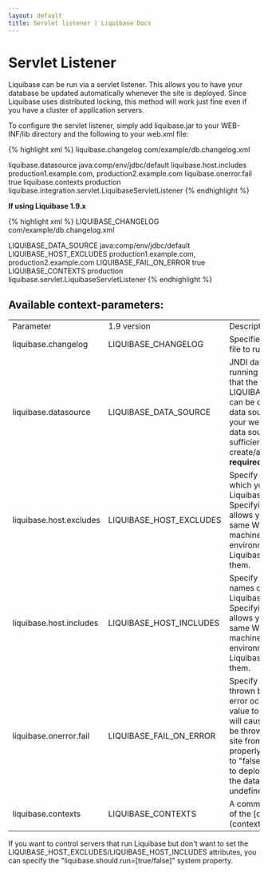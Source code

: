 ```yaml
---
layout: default
title: Servlet listener | Liquibase Docs
---
```


# Servlet Listener #

Liquibase can be run via a servlet listener. This allows you to have your database be updated automatically whenever the site is deployed. Since Liquibase uses distributed locking, this method will work just fine even if you have a cluster of application servers.

To configure the servlet listener, simply add liquibase.jar to your WEB-INF/lib directory and the following to your web.xml file:

{% highlight xml %}
<context-param>
    <param-name>liquibase.changelog</param-name>
    <param-value>com/example/db.changelog.xml</param-value>
</context-param>

<context-param>
    <param-name>liquibase.datasource</param-name>
    <param-value>java:comp/env/jdbc/default</param-value>
</context-param>

<context-param>
    <param-name>liquibase.host.includes</param-name>
    <param-value>production1.example.com, production2.example.com</param-value>
</context-param>

<context-param>
    <param-name>liquibase.onerror.fail</param-name>
    <param-value>true</param-value>
</context-param>

<context-param>
    <param-name>liquibase.contexts</param-name>
    <param-value>production</param-value>
</context-param>

<listener>
    <listener-class>liquibase.integration.servlet.LiquibaseServletListener</listener-class>
</listener>
{% endhighlight %}


**If using Liquibase 1.9.x**

{% highlight xml %}
<context-param>
    <param-name>LIQUIBASE_CHANGELOG</param-name>
    <param-value>com/example/db.changelog.xml</param-value>
</context-param>

<context-param>
    <param-name>LIQUIBASE_DATA_SOURCE</param-name>
    <param-value>java:comp/env/jdbc/default</param-value>
</context-param>

<context-param>
    <param-name>LIQUIBASE_HOST_EXCLUDES</param-name>
    <param-value>production1.example.com, production2.example.com</param-value>
</context-param>

<context-param>
    <param-name>LIQUIBASE_FAIL_ON_ERROR</param-name>
    <param-value>true</param-value>
</context-param>

<context-param>
    <param-name>LIQUIBASE_CONTEXTS</param-name>
    <param-value>production</param-value>
</context-param>

<listener>
    <listener-class>liquibase.servlet.LiquibaseServletListener</listener-class>
</listener>
{% endhighlight %}


## Available context-parameters: ##

<table>
<tr><td>Parameter</td><td>1.9 version</td><td>Description</td></tr>
<tr><td>liquibase.changelog</td><td>LIQUIBASE_CHANGELOG</td><td>Specifies the changelog file to run <b>required</b></td></tr>
<tr><td>liquibase.datasource</td><td>LIQUIBASE_DATA_SOURCE</td><td>JNDI datasource to use for running Liquibase. Note that the LIQUIBASE_DATA_SOURCE can be different than the data source the rest of your web app uses if that data source does not have sufficient privileges to create/alter tables etc. <b>required</b></td></tr>
<tr><td>liquibase.host.excludes</td><td>LIQUIBASE_HOST_EXCLUDES</td><td>Specify host names on which you do NO want Liquibase to run. Specifying this parameter allows you to deploy the same WAR/EAR to multiple machines in different environments and not have Liquibase run on all of them.</td></tr>
<tr><td>liquibase.host.includes</td><td>LIQUIBASE_HOST_INCLUDES</td><td>Specify the ONLY host names on which want Liquibase to run. Specifying this parameter allows you to deploy the same WAR/EAR to multiple machines in different environments and not have Liquibase run on all of them.</td></tr>
<tr><td>liquibase.onerror.fail</td><td>LIQUIBASE_FAIL_ON_ERROR</td><td>Specify if an exception is thrown by Liquibase if an error occurs. Setting the value to "true" (default) will cause the exception to be thrown and keep the site from initializing properly. Setting the value to "false" will allow the site to deploy as normal, but the database will be in an undefined state.</td></tr>
<tr><td>liquibase.contexts</td><td>LIQUIBASE_CONTEXTS</td><td>A comma separated lists of the [contexts](contexts.html) to run in.</td></tr>
</table>

If you want to control servers that run Liquibase but don't want to set the LIQUIBASE_HOST_EXCLUDES/LIQUIBASE_HOST_INCLUDES attributes, you can specify the "liquibase.should.run=\[true/false\]" system property.
